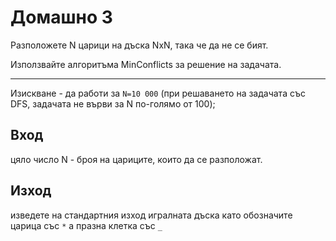 # Домашно 3
Разположете N царици на дъска NxN, така че да не се бият. 

Използвайте алгоритъма MinConflicts за решение на задачата.

---

Изискване - да работи за `N=10 000` (при решаването на задачата със DFS, задачата не върви за N по-голямо от 100);

## Вход
цяло число N - броя на цариците, които да се разположат. 

## Изход
изведете на стандартния изход игралната дъска като обозначите царица със `*` а празна клетка със `_`

